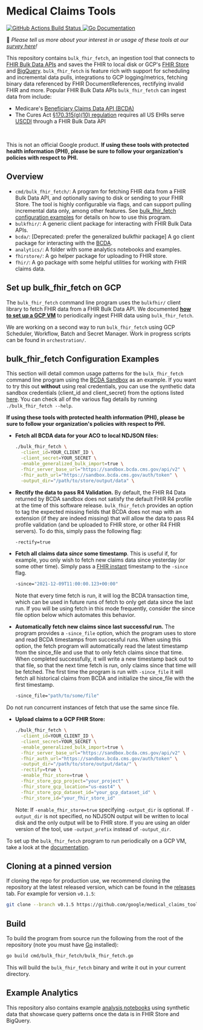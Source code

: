 # Medical Claims Tools
<a href="https://github.com/google/medical_claims_tools/actions">
  <img src="https://github.com/google/medical_claims_tools/workflows/go_test/badge.svg" alt="GitHub Actions Build Status" />
</a>
<a href="https://godoc.org/github.com/google/medical_claims_tools">
  <img src="https://godoc.org/github.com/google/medical_claims_tools?status.svg" alt="Go Documentation" />
</a>

👀 _Please tell us more about your interest in or usage of these tools at our [survey here](https://docs.google.com/forms/d/e/1FAIpQLSdmWHaGc41gWiobMT6kNd0PGPPeWGeS-LyG6CrGZ79moaUIEQ/viewform)!_

This repository contains `bulk_fhir_fetch`, an ingestion tool that connects to [FHIR Bulk Data APIs](https://hl7.org/fhir/uv/bulkdata/) and saves the FHIR to local disk or GCP's
[FHIR Store](https://cloud.google.com/healthcare-api/docs/how-tos/fhir) and [BigQuery](https://cloud.google.com/bigquery). `bulk_fhir_fetch` is feature rich with support for scheduling and incremental data pulls, integrations to GCP logging/metrics, fetching binary data referenced by FHIR DocumentReferences, rectifying invalid FHIR and more. Popular FHIR Bulk Data APIs `bulk_fhir_fetch` can ingest data from include:

* Medicare's [Beneficiary Claims Data API (BCDA)](https://bcda.cms.gov/)
* The Cures Act [§170.315(g)(10) regulation](https://www.healthit.gov/test-method/standardized-api-patient-and-population-services) requires all US EHRs serve [USCDI](https://www.healthit.gov/isa/united-states-core-data-interoperability-uscdi#uscdi-v1) through a FHIR Bulk Data API

<br />

This is not an official Google product. __If using these tools with protected health information (PHI), please be sure
to follow your organization's policies with respect to PHI.__

## Overview
<!---TODO(b/199179306): add links to code paths below.--->
* `cmd/bulk_fhir_fetch/`: A program for fetching FHIR data from a
  FHIR Bulk Data API, and optionally saving to disk or sending to your
  FHIR Store. The tool
  is highly configurable via flags, and can support pulling incremental data
  only, among other features. See [bulk_fhir_fetch configuration examples](#bulk_fhir_fetch-configuration-examples) for details on how to use this program.
* `bulkfhir/`: A generic client package for interacting with FHIR Bulk Data APIs.
* `bcda/`: [Deprecated: prefer the generalized bulkfhir package] A go client package for interacting with the [BCDA](https://bcda.cms.gov/).
* `analytics/`: A folder with some analytics notebooks and examples.
* `fhirstore/`: A go helper package for uploading to FHIR store.
* `fhir/`: A go package with some helpful utilities for working with FHIR claims
  data.

## Set up bulk_fhir_fetch on GCP

The `bulk_fhir_fetch` command line program uses the `bulkfhir/` client library
to fetch FHIR data from a FHIR Bulk Data API. We documented __[how to set up a
GCP VM](docs/periodic_gcp_ingestion.md)__ to periodically ingest FHIR data using
`bulk_fhir_fetch`.

We are working on a second way to run `bulk_fhir_fetch` using GCP Scheduler, Workflow, Batch and Secret Manager. Work in progress scripts can be found in `orchestration/`.

## bulk_fhir_fetch Configuration Examples

This section will detail common usage patterns for the `bulk_fhir_fetch` command
line program using the [BCDA Sandbox](https://bcda.cms.gov/guide.html#try-the-api)
as an example. If you want to try this out __without__ using real credentials,
you can use the synthetic data sandbox credentials (client_id and client_secret)
from the options listed [here](https://bcda.cms.gov/guide.html#try-the-api). You
can check all of the various flag details by running `./bulk_fhir_fetch --help`.

__If using these tools with protected health information (PHI), please be sure
to follow your organization's policies with respect to PHI.__

* __Fetch all BCDA data for your ACO to local NDJSON files:__

  ```sh
  ./bulk_fhir_fetch \
    -client_id=YOUR_CLIENT_ID \
    -client_secret=YOUR_SECRET \
    -enable_generalized_bulk_import=true \
    -fhir_server_base_url="https://sandbox.bcda.cms.gov/api/v2" \
    -fhir_auth_url="https://sandbox.bcda.cms.gov/auth/token" \
    -output_dir="/path/to/store/output/data" \
  ```

* __Rectify the data to pass R4 Validation.__ By default, the FHIR R4 Data
returned by BCDA sandbox does not satisfy the default FHIR R4 profile at the time of
this software release. `bulk_fhir_fetch` provides an option to tag the expected missing
fields that BCDA does not map with an extension (if they are indeed missing)
that will allow the data to pass R4 profile validation (and be uploaded to FHIR
store, or other R4 FHIR servers). To do this, simply pass the following flag:

  ```sh
  -rectify=true
  ```

* __Fetch all claims data _since_ some timestamp__. This is useful if, for example,
you only wish to fetch new claims data since yesterday (or some other time).
Simply pass a [FHIR instant](https://www.hl7.org/fhir/datatypes.html#instant)
timestamp to the `-since` flag.

  ```sh
  -since="2021-12-09T11:00:00.123+00:00"
  ```
  Note that every time fetch is run, it will log the BCDA transaction time,
  which can be used in future runs of fetch to only get data since the last run.
  If you will be using fetch in this mode frequently, consider the since file
  option below which automates this behavior.

* __Automatically fetch new claims since last successful run.__ The program
provides a `-since_file` option, which the program uses to store and read BCDA
timestamps from successful runs. When using this option, the fetch program will
automatically read the latest timestamp from the since_file and use that to only
fetch claims since that time. When completed successfully, it will write a new
timestamp back out to that file, so that the next time fetch is run, only claims
since that time will be fetched. The first time the program is run with
`-since_file` it will fetch all historical claims from BCDA and initialize the
since_file with the first timestamp.

  ```sh
  -since_file="path/to/some/file"
  ```
Do not run concurrent instances of fetch that use the same since file.

* __Upload claims to a GCP FHIR Store:__

  ```sh
  ./bulk_fhir_fetch \
    -client_id=YOUR_CLIENT_ID \
    -client_secret=YOUR_SECRET \
    -enable_generalized_bulk_import=true \
    -fhir_server_base_url="https://sandbox.bcda.cms.gov/api/v2" \
    -fhir_auth_url="https://sandbox.bcda.cms.gov/auth/token" \
    -output_dir="/path/to/store/output/data/" \
    -rectify=true \
    -enable_fhir_store=true \
    -fhir_store_gcp_project="your_project" \
    -fhir_store_gcp_location="us-east4" \
    -fhir_store_gcp_dataset_id="your_gcp_dataset_id" \
    -fhir_store_id="your_fhir_store_id"
  ```

  Note: If `-enable_fhir_store=true` specifying `-output_dir` is optional. If
  `-output_dir` is not specified, no NDJSON output will be written to local
  disk and the only output will be to FHIR store. If you are using an older
  version of the tool, use `-output_prefix` instead of `-output_dir`.

To set up the `bulk_fhir_fetch` program to run periodically on a GCP VM, take a look at the
[documentation](docs/periodic_gcp_ingestion.md).

## Cloning at a pinned version

If cloning the repo for production use, we recommend cloning the repository at
the latest released version, which can be found in the
[releases](https://github.com/google/medical_claims_tools/releases)
tab. For example for version `v0.1.5`:

```sh
git clone --branch v0.1.5 https://github.com/google/medical_claims_tools.git
```

## Build

To build the program from source run the following from the root of the
repository (note you must have [Go](https://go.dev/dl/) installed):

```sh
go build cmd/bulk_fhir_fetch/bulk_fhir_fetch.go
```

This will build the `bulk_fhir_fetch` binary and write it out in your current
directory.

## Example Analytics
This repository also contains example [analysis notebooks](analytics)
using synthetic data that showcase query patterns once the data is in FHIR Store
and BigQuery.
